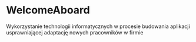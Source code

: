 # WelcomeAboard
Wykorzystanie technologii informatycznych w procesie budowania aplikacji usprawniającej adaptację nowych pracowników w firmie
